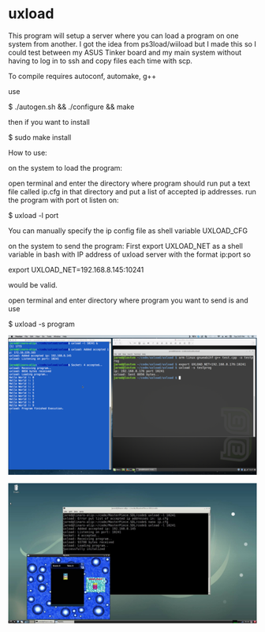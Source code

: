 # uxload
This program will setup a server where you can load a program
on one system from another. I got the idea from ps3load/wiiload but I made this
so I could test between my ASUS Tinker board and my main system without having to log in to ssh and copy files each time 
with scp.

To compile requires autoconf, automake, g++

use 

$ ./autogen.sh && ./configure && make

then if you want to install

$ sudo make install


How to use:

on the system to load the program:

open terminal and enter the directory where program should run
put a text file called ip.cfg in that directory and put a list of accepted ip addresses.
run the program with port ot listen on:

$ uxload -l port

You can manually specify the ip config file as shell variable UXLOAD_CFG

on the system to send the program:
First export UXLOAD_NET as a shell variable in bash with IP address of uxload server
with the format ip:port so 

export UXLOAD_NET=192.168.8.145:10241

would be valid.

open terminal and enter directory where program you want to send is and use

$ uxload -s program

![ScreenShot](https://github.com/lostjared/uxload/blob/master/screens/uxload.png?raw=true "screenshot")

![ScreenShot](https://github.com/lostjared/uxload/blob/master/screens/uxload_tinkerboard.jpg?raw=true "screenshot")




